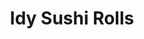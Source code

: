 ---
layout: place
title: Idy Sushi Rolls
permalink: /california/idyllwild-pine-cove/idy-sushi-rolls.html
stateAbbr: CA
stateName: California
cityName: Idyllwild-Pine Cove
seo:
  type: restaurant
  links: null
place_id: ChIJQ_ixG8YT24AReYAQe_tJdY8
photos:
  - name: >-
      places/ChIJQ_ixG8YT24AReYAQe_tJdY8/photos/AeeoHcLsf9OR8229kNtV-7zljmzfTgJdR0pWtQBcZgeLYjsDmttX901V4cppzjwvO7NsLlYoHm3v2U_hi6_wrBP6nDhktp0M393jqe8Yua8t8m5fMH9iL8aAwGxMb6O7J-SnlolSyKK65UxWhYaFaAWusiuOrkI9hpikNjggWNU3bTgTyqGRZZxQAFFYAjPhv9JoAVGh0QJ5I5cb758rViPB4A_55Foa18mGB35gXAPPqfBEFCSgGr_jg6yTX0foYA7NrYzS95V98hle61i2kf3lp2u-tVhgyyS0on3t8CQOaO9qaKzDyYemNafvz9LyijdNMB1KW31J1zfxVU63jIzCtMjZOdrgxO2YbHYvT-YpnmpnAbbBeYV5Lebd_XHweyGC077bKK41l1mqFmH3Wlqn4Vh8lRGRQ1VhaEzZxWmEJR2cYa0w
    widthPx: 3024
    heightPx: 4032
    authorAttributions:
      - displayName: Lorenzo Warfel
        uri: https://maps.google.com/maps/contrib/100899904439617888603
        photoUri: >-
          https://lh3.googleusercontent.com/a-/ALV-UjWOzJooC_lctzoJnqTz4I44Zd1E4QeLBtKk1WCkzuJHIMBDwi08lw=s100-p-k-no-mo
    flagContentUri: >-
      https://www.google.com/local/imagery/report/?cb_client=maps_api_places.places_api&image_key=!1e10!2sCIHM0ogKEICAgICL79CZ2QE&hl=en-US
    googleMapsUri: >-
      https://www.google.com/maps/place//data=!3m4!1e2!3m2!1sCIHM0ogKEICAgICL79CZ2QE!2e10!4m2!3m1!1s0x80db13c61bb1f843:0x8f7549fb7b108079
  - name: >-
      places/ChIJQ_ixG8YT24AReYAQe_tJdY8/photos/AeeoHcJGgNyObC7OwwwBlZoR23gxWSLFGsxY-HlhCthHha5DYzMKoJkZV7RcFPjRx_Lt2jmkYN6mdlSsTIkzCCPOa-8xhNWB3957_K1yow9dU7-lX5HFMJuF8GO0MhZ6h4gOGMxdEzuKz46U_7gjVXoNis4PX1VM1lmtwqRzJ0Vls58UE03CcZNgggNAkNkUFajat8ki_l5rFFSutGfHOrJO0YTfTImQ9OXeopDF781lYKdwgZbCWd0E7rEJK19nO6ycbly9IWqx77prtB3iREr8ZoS1fFtFStGaECdanpB3V5faIL7U-_KSfC1JmRkIP-xaMZX5K-XvPMgvYUPTkWume8cRHZKxUn9D1BfLudoSg0EgK7l2ymko-afRYK5WbHMB76GmqfR6wllXNhb7c02v9hoKbAY7A3_v1oKRqQECMU4egII
    widthPx: 3024
    heightPx: 4032
    authorAttributions:
      - displayName: K “Citizen K”
        uri: https://maps.google.com/maps/contrib/111186239508268389406
        photoUri: >-
          https://lh3.googleusercontent.com/a-/ALV-UjXCDVA1Blnob8fKP8HAhWBTriEDuJY1sXdWJ49Cs1jaYV4EAtJC=s100-p-k-no-mo
    flagContentUri: >-
      https://www.google.com/local/imagery/report/?cb_client=maps_api_places.places_api&image_key=!1e10!2sCIHM0ogKEICAgID9hufNnAE&hl=en-US
    googleMapsUri: >-
      https://www.google.com/maps/place//data=!3m4!1e2!3m2!1sCIHM0ogKEICAgID9hufNnAE!2e10!4m2!3m1!1s0x80db13c61bb1f843:0x8f7549fb7b108079
  - name: >-
      places/ChIJQ_ixG8YT24AReYAQe_tJdY8/photos/AeeoHcJQIuAdFPngi1FkQxAz3UEe5lJxyKCUIL3lttNSwsrXqIgeo5tWOoR_EdCXWOXcyrSJ16ZNU4iaYum8Cq-pDJDI8GoFAQ7POO2rW6nRmAkxs1ZPdsachc8ATfc9jV6KOaoTEuoTfNo8ZjLeaLfJAH5eESWOPn9hyLes47aSfPY5bj5XPjfzCFGA4SyCaX-c26rUcKWhwPmXUeaidnkXhZAdBRuIOoyEw7q8zP9anvAa47ne9BGaVQkWnyu7IVhPMKGKrgoadJ9oGqMF7azSOficQEqEwfBg99yy8ukdrWYIUYiXjH5wjVnnh-XvtlVfNPsI0aSy4E0TkaXOBMBSeU-_I7CqOg5ooUYXGaEU0PZBcjUjDN3TQMw9x0CDW44J4jYdeo9Kr4H7YGD_s6d_KFcEDgNLW55dKifkhlR62vw
    widthPx: 3024
    heightPx: 4032
    authorAttributions:
      - displayName: Lorenzo Warfel
        uri: https://maps.google.com/maps/contrib/100899904439617888603
        photoUri: >-
          https://lh3.googleusercontent.com/a-/ALV-UjWOzJooC_lctzoJnqTz4I44Zd1E4QeLBtKk1WCkzuJHIMBDwi08lw=s100-p-k-no-mo
    flagContentUri: >-
      https://www.google.com/local/imagery/report/?cb_client=maps_api_places.places_api&image_key=!1e10!2sCIHM0ogKEICAgICL79CZOQ&hl=en-US
    googleMapsUri: >-
      https://www.google.com/maps/place//data=!3m4!1e2!3m2!1sCIHM0ogKEICAgICL79CZOQ!2e10!4m2!3m1!1s0x80db13c61bb1f843:0x8f7549fb7b108079
  - name: >-
      places/ChIJQ_ixG8YT24AReYAQe_tJdY8/photos/AeeoHcKFBomOj07RK2MGJYrTTFh0TyaOS9DIunfcmfP--KRq39Xx1kLThL6ZAKfX_HOHU0Q7_YlS5FeJCjp04GNIG8WtYwq2jppxXbzU-ZjtoYt2pk-7fMKhQ9qf3iAi06WActfl6Xg3C_f0hwSv1RoJtBGx5LJ-wq3sMBQphiZaIRMkcyLhqU2fSdLjgHB4eYShyYKiNeiQUJvFfBDKPz0vrevhP0fSFu6v2oHdSpI_m59P88iuI_bofS5983CMwrZW2H4_nAoqQAMu0ie3VNGlvo5JxFt1KNR3i5U2O2i_2r7rZSiwXOpJ6bZPHf5nYjfsQZeKPsnt23G9HmXhCagMuBpgwDt0MhUZb7br-zmSkfFXXykZSiX_B1NUZZwfBZpChqNCeW_6CrGGvMAB-1ed46a8S9DT-Ks6jwjR7SpVyrXnD800
    widthPx: 4032
    heightPx: 3024
    authorAttributions:
      - displayName: K “Citizen K”
        uri: https://maps.google.com/maps/contrib/111186239508268389406
        photoUri: >-
          https://lh3.googleusercontent.com/a-/ALV-UjXCDVA1Blnob8fKP8HAhWBTriEDuJY1sXdWJ49Cs1jaYV4EAtJC=s100-p-k-no-mo
    flagContentUri: >-
      https://www.google.com/local/imagery/report/?cb_client=maps_api_places.places_api&image_key=!1e10!2sCIHM0ogKEICAgMCwoLuNqwE&hl=en-US
    googleMapsUri: >-
      https://www.google.com/maps/place//data=!3m4!1e2!3m2!1sCIHM0ogKEICAgMCwoLuNqwE!2e10!4m2!3m1!1s0x80db13c61bb1f843:0x8f7549fb7b108079
  - name: >-
      places/ChIJQ_ixG8YT24AReYAQe_tJdY8/photos/AeeoHcKaWzFMe6R1kMOxZLvo3KLmnuYDZ6pYO8kiyYp6GcKCVMpK9w0yvlk_ODgwvLRTB9sdCyja2M2KJ2q1tE39UlUAmumwQaPNFbsru30IONxraWSSKz90hF8l2JCTpD1nWnax05wRXl4A9JP5XV-6F6G0NYkNZI1RUicoquR3j6QSYfYOo1Y1YWpKaM7R2la_dZkHQ7YVPTjWVrd2WZ7KrBpgOg02pQqZ__6P7tpeBJtFXWnctjKicp7CU3Lddxch9Xi-KP0kl5A14ijx7s4yqsQG1WXAt9sEk7pNTM5P-RYBwDqJHo-fcUaSYuFLBfqnzizCt9xYvSUDCmonCchJ1tFpxEMqGuP6Gk2e_L3MrsIy71tKR66GIH3wLmo3rfnUPXScwVXdOGYTeiE1J92NXh1oai8OiWQbawZ25m23XGt18_s
    widthPx: 3391
    heightPx: 2543
    authorAttributions:
      - displayName: Aron Danburg
        uri: https://maps.google.com/maps/contrib/105634318251475662385
        photoUri: >-
          https://lh3.googleusercontent.com/a-/ALV-UjXNLnTs8RJpyYJ0BMZ64vRth5lsW4orwn72fMi5rr68AHopLgg=s100-p-k-no-mo
    flagContentUri: >-
      https://www.google.com/local/imagery/report/?cb_client=maps_api_places.places_api&image_key=!1e10!2sCIHM0ogKEICAgIDP0rSu3gE&hl=en-US
    googleMapsUri: >-
      https://www.google.com/maps/place//data=!3m4!1e2!3m2!1sCIHM0ogKEICAgIDP0rSu3gE!2e10!4m2!3m1!1s0x80db13c61bb1f843:0x8f7549fb7b108079
  - name: >-
      places/ChIJQ_ixG8YT24AReYAQe_tJdY8/photos/AeeoHcKgMnB67X91MR98p52Dsdy709bQr-7mY7q9ZmAKBz01_REvvNXTGXe3Omg5H7-jctgsxDIR-euzQGfJrwVUJeABqXCoA7SQQskzgUb3NpZaJ67ASLhASAEQLt2kCujEpiDM4ZTUQ9Cv6VlbIqJddbE38tiNnPB0VMabgBG9Qiea0L1uuLIEcNZseLpDc-ZS8o8bwlQfPhFeoR-lHUSFIqlJtZvR8IAG1FxTbp-mzbFzM-yboYSNUv5zjX93OHugxj65YLqqMJaj-oje3mss8EmT5nY0TyKRLyQuwMaFLDe2fO3R-a185mimza1gZBxivE6lt_00jVFQXMZv9foG9EL43pT_ChknAzhBUj6TvdxXRgUY7jgGmhJ9lsjcX9osdmHmHNyB2y_4DBWG9A4b3n-rqxRQBBSg6Wt8Uj0mC6QLrg
    widthPx: 4800
    heightPx: 3600
    authorAttributions:
      - displayName: Coffee G
        uri: https://maps.google.com/maps/contrib/109083530687386193415
        photoUri: >-
          https://lh3.googleusercontent.com/a-/ALV-UjW-u1mbfESpHp7siOArvJHJHXFAwDmfgzo2yx9_okDX8STHbyg3tw=s100-p-k-no-mo
    flagContentUri: >-
      https://www.google.com/local/imagery/report/?cb_client=maps_api_places.places_api&image_key=!1e10!2sCIHM0ogKEICAgIDauqGlag&hl=en-US
    googleMapsUri: >-
      https://www.google.com/maps/place//data=!3m4!1e2!3m2!1sCIHM0ogKEICAgIDauqGlag!2e10!4m2!3m1!1s0x80db13c61bb1f843:0x8f7549fb7b108079
  - name: >-
      places/ChIJQ_ixG8YT24AReYAQe_tJdY8/photos/AeeoHcLNRf4c_Sa31_8j0IydGPQGtWrNwbZMpeRQoNvtgIpJPbvN4TCjNBi_23fxRt01oMsrtCQwlOO-5h4PufUvWN_Ct8PIL2S7uKVpz7HmMbGkIiaSLs-OsVRKGJZxuv7p8ygooJY4xgFrlSc8uBsXWqzPOmE5hFPhxf5nPuvms15KskOngS4lvGmTaj-dlTZ0U0v-TsO8CytOg9SBTqBRmeIwFceLXd7a9dBcNTdg4aXIDAtYnYdgpjBEIoWQFnM2E46L8n2b46mNF39ouORtRsim28tUY_kVPPJEUSKneo9Dwi1XjnW2di8UADIOoGykCRF27d-pf1C9SqxH0QvgauptbkLtHxYKpALHGXkNpoVrQOlmaFLYXxSlsvRxzOJMdgP2xL8DFKHyh9MOAukDw-4OIqpOaOOJdkEbymCqFcw
    widthPx: 3024
    heightPx: 4032
    authorAttributions:
      - displayName: Lorenzo Warfel
        uri: https://maps.google.com/maps/contrib/100899904439617888603
        photoUri: >-
          https://lh3.googleusercontent.com/a-/ALV-UjWOzJooC_lctzoJnqTz4I44Zd1E4QeLBtKk1WCkzuJHIMBDwi08lw=s100-p-k-no-mo
    flagContentUri: >-
      https://www.google.com/local/imagery/report/?cb_client=maps_api_places.places_api&image_key=!1e10!2sCIHM0ogKEICAgICL79CZeQ&hl=en-US
    googleMapsUri: >-
      https://www.google.com/maps/place//data=!3m4!1e2!3m2!1sCIHM0ogKEICAgICL79CZeQ!2e10!4m2!3m1!1s0x80db13c61bb1f843:0x8f7549fb7b108079
  - name: >-
      places/ChIJQ_ixG8YT24AReYAQe_tJdY8/photos/AeeoHcLr6ovD_aGxuh6q2vqD5eyKHXyHxLFqYJpZliBqnFWkqYDodW1CZgVL1Vh5hER4t0n1wfxN-CjGMQxuh3I1mhJESdQs9jrY_Ut8p5Sy245N_1HsDGZEDQXWBGQMx-JQymIj6GWod6tsLu0LMzUBqrXORCnF3kICwQXl7Gn5DdqsofncLWbyaMs-H3nVmw8VmGxBzuV3pR-6OHm0WNbr75U01qqWz_osl_OuLp-Sr8rwbUO0YXv0o8rPj7G7-CiLHqXvdVZwnvDVJMb3wQYB36EFDxD3NMZKoe7YkPo9xDR9e_i3zPUNuCwgrw1qteQIAmpLk7SMn2upOqHDbwTSS0ZdwhvGuQgbj5a-FMOFJTK5eHrHXUOHwJaxf4uGDET5q6hYm-EFklT2IoKXRP6PDOjYdNmXw4HckgTO8egDDKD4gAVS
    widthPx: 3024
    heightPx: 4032
    authorAttributions:
      - displayName: David Adams
        uri: https://maps.google.com/maps/contrib/103839750639434727251
        photoUri: >-
          https://lh3.googleusercontent.com/a/ACg8ocLop_SMtmxUEnv-YMlebritU1Jk9vJpMdC_x5ER-D8msKYrdQ=s100-p-k-no-mo
    flagContentUri: >-
      https://www.google.com/local/imagery/report/?cb_client=maps_api_places.places_api&image_key=!1e10!2sCIHM0ogKEICAgIDe-Z2XqgE&hl=en-US
    googleMapsUri: >-
      https://www.google.com/maps/place//data=!3m4!1e2!3m2!1sCIHM0ogKEICAgIDe-Z2XqgE!2e10!4m2!3m1!1s0x80db13c61bb1f843:0x8f7549fb7b108079
  - name: >-
      places/ChIJQ_ixG8YT24AReYAQe_tJdY8/photos/AeeoHcK7Q28eprgGN0lmfdhoNr-CGpI83QuNto0Es6cg9YpNA4Ru7vXEcP-hfl2nmkcm69l_RcDx6DuYs57XoNq1FaJ3w-gs3XMVaAooAjX7pGH0X73BFchwZvFswS6K7Pzz0yJOoClmqs5Cn80lHWbsYGCwC4R4gllN1iFVSJm9TtHD0KCORgDqCAi9HlQAlLHjwFc-a7btoiJkQWa8Hn_eTbl4tw6SBTKeSTthsSC4nkVwJH_WTFcWKjSeOUeig5mtgxcpdDr2496qj-c4Pn0BnbVgqcoCvxzav27yMDfoQUfb_cCy6AIT6b5g7Sbjxuwu6MLzG8oWlSvskQQXuF4xYlws4CGXmoNEA2rn-tzMYFk9C4Cko8uAd4Fh3KYsgk0HwUDUCOAPzt_QX5rJj9PDcH_FERa-ATn56DR91OeraO5EdA
    widthPx: 2992
    heightPx: 2992
    authorAttributions:
      - displayName: Lin Mars
        uri: https://maps.google.com/maps/contrib/104606672930820403076
        photoUri: >-
          https://lh3.googleusercontent.com/a-/ALV-UjUzQj_Aq34TVGjGqaO7Gm5OEo3At2LZd9UAbmLyXWPK4RCRYSWV=s100-p-k-no-mo
    flagContentUri: >-
      https://www.google.com/local/imagery/report/?cb_client=maps_api_places.places_api&image_key=!1e10!2sCIHM0ogKEICAgIDhz_y3Aw&hl=en-US
    googleMapsUri: >-
      https://www.google.com/maps/place//data=!3m4!1e2!3m2!1sCIHM0ogKEICAgIDhz_y3Aw!2e10!4m2!3m1!1s0x80db13c61bb1f843:0x8f7549fb7b108079
  - name: >-
      places/ChIJQ_ixG8YT24AReYAQe_tJdY8/photos/AeeoHcIB4svWSsRi4f5dYcW6qzEKEUc2_2QBWGzEFiek6_meZEj3qSV_J8N9zMsHuFWBV7jr46hHDGn9-bfK1Gj171HEP7dqUFDe-wxafTZ4rAkfdDmxlaH3eqWcNDe4aQcoBGoEAihN-WMJ75kqKQikIy-y7JlIXE8p5iMLuDI_rTnzZefPjkN89eFeKBsYdKxLqJDu4wpdM5TWh1O0XhoAOLHeMjdkTrmn0lwcGLBf9f0bAzLPGJ9hge2VHvIMOVyWX_nTQIBlHIFuZGaGqJTfGPtB-DQVYhvWTmDGW5W-_xy4ltpzWyyoH5zkMKwY3FGgmx90ZIjtvZOSEeaI9M2gmVKGLfu1ATLKlmdNIJ0VT-g3j1J4Ls9EOLaa-ecsY0uIZNKA-656O8r5zq3yAL_QobUWTTWuJgfmU84-u4dDkODAnA
    widthPx: 4032
    heightPx: 3024
    authorAttributions:
      - displayName: Julio Acosta
        uri: https://maps.google.com/maps/contrib/114308297499504713415
        photoUri: >-
          https://lh3.googleusercontent.com/a-/ALV-UjWEN6SW68QyzF6veb_B-f1xSe4cFEHfGbKAMMfBeZ5sx1DVWxda=s100-p-k-no-mo
    flagContentUri: >-
      https://www.google.com/local/imagery/report/?cb_client=maps_api_places.places_api&image_key=!1e10!2sCIHM0ogKEICAgMCw0r24bw&hl=en-US
    googleMapsUri: >-
      https://www.google.com/maps/place//data=!3m4!1e2!3m2!1sCIHM0ogKEICAgMCw0r24bw!2e10!4m2!3m1!1s0x80db13c61bb1f843:0x8f7549fb7b108079
address: 25980 CA-243, Idyllwild-Pine Cove, CA 92549, USA
street: 25980 CA-243
city: Idyllwild-Pine Cove
state: CA
zip: '92549'
country: USA
neighborhood: null
latitude: '33.746271'
longitude: '-116.714514'
accessibility_options:
  wheelchairAccessibleParking: true
  wheelchairAccessibleEntrance: true
  wheelchairAccessibleRestroom: true
  wheelchairAccessibleSeating: true
business_status: OPERATIONAL
name: Idy Sushi Rolls
google_maps_links:
  directionsUri: >-
    https://www.google.com/maps/dir//''/data=!4m7!4m6!1m1!4e2!1m2!1m1!1s0x80db13c61bb1f843:0x8f7549fb7b108079!3e0
  placeUri: https://maps.google.com/?cid=10337249864149139577
  writeAReviewUri: >-
    https://www.google.com/maps/place//data=!4m3!3m2!1s0x80db13c61bb1f843:0x8f7549fb7b108079!12e1
  reviewsUri: >-
    https://www.google.com/maps/place//data=!4m4!3m3!1s0x80db13c61bb1f843:0x8f7549fb7b108079!9m1!1b1
  photosUri: >-
    https://www.google.com/maps/place//data=!4m3!3m2!1s0x80db13c61bb1f843:0x8f7549fb7b108079!10e5
primary_type: Sushi Restaurant
opening_hours:
  regular: null
  current: null
secondary_opening_hours:
  regular:
    weekdayDescriptions: null
    type: null
  current:
    weekdayDescriptions: null
    type: null
phone: (951) 527-0011
price_level: PRICE_LEVEL_MODERATE
price_range: $10 &ndash; $20
rating: '4.4'
rating_count: 0
website: null
description: >-
  Discover Idy Sushi Rolls in Idyllwild-Pine Cove, CA$$$Idy Sushi Rolls in
  Idyllwild-Pine Cove, CA, serves up a casual selection of fresh sushi and
  Japanese favorites like yakisoba, making it a go-to spot for those exploring
  sushi restaurants in the area. This welcoming eatery emphasizes accessibility
  with wheelchair-friendly features and outdoor seating, perfect for enjoying
  mountain views while savoring flavorful rolls and dishes. Diners can expect a
  moderate price range that offers great value for authentic Japanese-inspired
  meals, including vegetarian options and hot beverages to complement your
  experience. For anyone searching for top-rated sushi near me, the focus on
  quality ingredients and a relaxed atmosphere ensures a satisfying visit that
  highlights the best of local dining options.
generative_summary: >-
  Discover Idy Sushi Rolls in Idyllwild-Pine Cove, CA$$$Idy Sushi Rolls in
  Idyllwild-Pine Cove, CA, serves up a casual selection of fresh sushi and
  Japanese favorites like yakisoba, making it a go-to spot for those exploring
  sushi restaurants in the area. This welcoming eatery emphasizes accessibility
  with wheelchair-friendly features and outdoor seating, perfect for enjoying
  mountain views while savoring flavorful rolls and dishes. Diners can expect a
  moderate price range that offers great value for authentic Japanese-inspired
  meals, including vegetarian options and hot beverages to complement your
  experience. For anyone searching for top-rated sushi near me, the focus on
  quality ingredients and a relaxed atmosphere ensures a satisfying visit that
  highlights the best of local dining options.
generative_disclosure: Summarized by AI using the Grok-3-Mini model.
reviews:
  - name: >-
      places/ChIJQ_ixG8YT24AReYAQe_tJdY8/reviews/ChdDSUhNMG9nS0VJQ0FnTUN3MHIyNHp3RRAB
    relativePublishTimeDescription: 3 weeks ago
    rating: 3
    text:
      text: >-
        Slow service, nice waitress, but no music and not too many decorations.
        Better to take out sushi in the future! The price you pay to dine in for
        a party of two is $55 plus a tip. You can drive down the hill 25 minutes
        to Hemet and eat for $27 for two at “Pho Shack” which is delicious and
        affordable.

        I hope my review helps you decide and know it’s a long wait to dine in.
        You also feel ignored they should give free edamame or bread with oil &
        vinegar while you wait! Plenty of room for improvement but I don’t think
        the owner cares.
      languageCode: en
    originalText:
      text: >-
        Slow service, nice waitress, but no music and not too many decorations.
        Better to take out sushi in the future! The price you pay to dine in for
        a party of two is $55 plus a tip. You can drive down the hill 25 minutes
        to Hemet and eat for $27 for two at “Pho Shack” which is delicious and
        affordable.

        I hope my review helps you decide and know it’s a long wait to dine in.
        You also feel ignored they should give free edamame or bread with oil &
        vinegar while you wait! Plenty of room for improvement but I don’t think
        the owner cares.
      languageCode: en
    authorAttribution:
      displayName: Julio Acosta
      uri: https://www.google.com/maps/contrib/114308297499504713415/reviews
      photoUri: >-
        https://lh3.googleusercontent.com/a-/ALV-UjWEN6SW68QyzF6veb_B-f1xSe4cFEHfGbKAMMfBeZ5sx1DVWxda=s128-c0x00000000-cc-rp-mo-ba2
    publishTime: '2025-03-17T18:49:53.482126Z'
    flagContentUri: >-
      https://www.google.com/local/review/rap/report?postId=ChdDSUhNMG9nS0VJQ0FnTUN3MHIyNHp3RRAB&d=17924085&t=1
    googleMapsUri: >-
      https://www.google.com/maps/reviews/data=!4m6!14m5!1m4!2m3!1sChdDSUhNMG9nS0VJQ0FnTUN3MHIyNHp3RRAB!2m1!1s0x80db13c61bb1f843:0x8f7549fb7b108079
  - name: >-
      places/ChIJQ_ixG8YT24AReYAQe_tJdY8/reviews/ChdDSUhNMG9nS0VJQ0FnSUMzNE9HYTBRRRAB
    relativePublishTimeDescription: 5 months ago
    rating: 5
    text:
      text: >-
        Great service and food. Rolls were fresh and tasty. I started with a hot
        green tea on a chilly afternoon. I got the calamari appetizer and the
        hot night roll. My favorites so far!
      languageCode: en
    originalText:
      text: >-
        Great service and food. Rolls were fresh and tasty. I started with a hot
        green tea on a chilly afternoon. I got the calamari appetizer and the
        hot night roll. My favorites so far!
      languageCode: en
    authorAttribution:
      displayName: SJ Jebbia
      uri: https://www.google.com/maps/contrib/103001034884620672112/reviews
      photoUri: >-
        https://lh3.googleusercontent.com/a-/ALV-UjW5xUVBwxsE-fzyiCT0vjIeaNv7BQN6dwXjCcoFM42T9jsgm3Zs=s128-c0x00000000-cc-rp-mo-ba4
    publishTime: '2024-11-01T21:36:02.389947Z'
    flagContentUri: >-
      https://www.google.com/local/review/rap/report?postId=ChdDSUhNMG9nS0VJQ0FnSUMzNE9HYTBRRRAB&d=17924085&t=1
    googleMapsUri: >-
      https://www.google.com/maps/reviews/data=!4m6!14m5!1m4!2m3!1sChdDSUhNMG9nS0VJQ0FnSUMzNE9HYTBRRRAB!2m1!1s0x80db13c61bb1f843:0x8f7549fb7b108079
  - name: >-
      places/ChIJQ_ixG8YT24AReYAQe_tJdY8/reviews/ChZDSUhNMG9nS0VJQ0FnSUNMNzlEVVhREAE
    relativePublishTimeDescription: 9 months ago
    rating: 2
    text:
      text: >-
        GREAT SERVICE, BUT BLAND... it pains me to say this as the staff were
        absolutely wonderful. However, I have to be honest. I tried the edamame
        appetizers and they weren't a hit for me. Next, for the main course I
        had a order of veggie yakisoba w/ tofu and this also missed the mark big
        time. I didn't like that the noodles tasted store bought. Honestly I've
        had better maruchan noodles. The tofu was solid but it wasn't enough to
        save the dish. The fried fish looked good but I didn't get a chance to
        try it!


        I didn't feel like sushi this time around so I might give this place
        another shot, however it's going to be a while till I come back. As I'm
        writing this we are in the middle of the summer in Idyllwild and things
        are heating up. I was further disappointed that this place did NOT have
        AC, it was very steamy in there which made my visit a bit uncomfortable.
        Again, I'm sad that I have to leave this review because our waitress was
        awesome! Hoping they improve their cooking soon!
      languageCode: en
    originalText:
      text: >-
        GREAT SERVICE, BUT BLAND... it pains me to say this as the staff were
        absolutely wonderful. However, I have to be honest. I tried the edamame
        appetizers and they weren't a hit for me. Next, for the main course I
        had a order of veggie yakisoba w/ tofu and this also missed the mark big
        time. I didn't like that the noodles tasted store bought. Honestly I've
        had better maruchan noodles. The tofu was solid but it wasn't enough to
        save the dish. The fried fish looked good but I didn't get a chance to
        try it!


        I didn't feel like sushi this time around so I might give this place
        another shot, however it's going to be a while till I come back. As I'm
        writing this we are in the middle of the summer in Idyllwild and things
        are heating up. I was further disappointed that this place did NOT have
        AC, it was very steamy in there which made my visit a bit uncomfortable.
        Again, I'm sad that I have to leave this review because our waitress was
        awesome! Hoping they improve their cooking soon!
      languageCode: en
    authorAttribution:
      displayName: Lorenzo Warfel
      uri: https://www.google.com/maps/contrib/100899904439617888603/reviews
      photoUri: >-
        https://lh3.googleusercontent.com/a-/ALV-UjWOzJooC_lctzoJnqTz4I44Zd1E4QeLBtKk1WCkzuJHIMBDwi08lw=s128-c0x00000000-cc-rp-mo-ba6
    publishTime: '2024-06-24T05:44:51.803639Z'
    flagContentUri: >-
      https://www.google.com/local/review/rap/report?postId=ChZDSUhNMG9nS0VJQ0FnSUNMNzlEVVhREAE&d=17924085&t=1
    googleMapsUri: >-
      https://www.google.com/maps/reviews/data=!4m6!14m5!1m4!2m3!1sChZDSUhNMG9nS0VJQ0FnSUNMNzlEVVhREAE!2m1!1s0x80db13c61bb1f843:0x8f7549fb7b108079
  - name: >-
      places/ChIJQ_ixG8YT24AReYAQe_tJdY8/reviews/ChdDSUhNMG9nS0VJQ0FnSUNmbzh6V3pRRRAB
    relativePublishTimeDescription: 3 months ago
    rating: 5
    text:
      text: >-
        This place was great!!! The servers were very quick if I needed anything
        (fork, extra water, etc). The food was pretty quick to come out, too. I
        got the seafood udon and it was amazing! The broth was not too fishy and
        the seafood didn’t have any shells which made it easy to eat. My mom got
        the beef teriyaki combo platter and it had the perfect portions! Not too
        much rice. The California roll was loaded with imitation crab. I live in
        San Diego which is a big city yet this was some of the best Japanese
        food I’ve had. I’ve been to Tokyo and I enjoyed this restaurant a lot.
        The owner guy is super nice too. Great way to start off my new year
      languageCode: en
    originalText:
      text: >-
        This place was great!!! The servers were very quick if I needed anything
        (fork, extra water, etc). The food was pretty quick to come out, too. I
        got the seafood udon and it was amazing! The broth was not too fishy and
        the seafood didn’t have any shells which made it easy to eat. My mom got
        the beef teriyaki combo platter and it had the perfect portions! Not too
        much rice. The California roll was loaded with imitation crab. I live in
        San Diego which is a big city yet this was some of the best Japanese
        food I’ve had. I’ve been to Tokyo and I enjoyed this restaurant a lot.
        The owner guy is super nice too. Great way to start off my new year
      languageCode: en
    authorAttribution:
      displayName: Layla
      uri: https://www.google.com/maps/contrib/105591730307134840463/reviews
      photoUri: >-
        https://lh3.googleusercontent.com/a-/ALV-UjW0vNhWV4WKWkbqAfF9wtahEUiXsD40a_QG-NFmupIASeHF3u8Y=s128-c0x00000000-cc-rp-mo-ba3
    publishTime: '2025-01-01T04:49:39.570884Z'
    flagContentUri: >-
      https://www.google.com/local/review/rap/report?postId=ChdDSUhNMG9nS0VJQ0FnSUNmbzh6V3pRRRAB&d=17924085&t=1
    googleMapsUri: >-
      https://www.google.com/maps/reviews/data=!4m6!14m5!1m4!2m3!1sChdDSUhNMG9nS0VJQ0FnSUNmbzh6V3pRRRAB!2m1!1s0x80db13c61bb1f843:0x8f7549fb7b108079
  - name: >-
      places/ChIJQ_ixG8YT24AReYAQe_tJdY8/reviews/ChdDSUhNMG9nS0VJQ0FnSUNYbk5HLS13RRAB
    relativePublishTimeDescription: 6 months ago
    rating: 5
    text:
      text: >-
        I was pleasantly surprised by how good the sushi was, especially
        considering it was located in the mountains! The quality and freshness
        exceeded my expectations. The owner was incredibly kind and made the
        experience even more enjoyable. The service was excellent—friendly and
        attentive throughout the meal. If you're looking for great sushi in an
        unexpected location, I highly recommend giving this place a try!
      languageCode: en
    originalText:
      text: >-
        I was pleasantly surprised by how good the sushi was, especially
        considering it was located in the mountains! The quality and freshness
        exceeded my expectations. The owner was incredibly kind and made the
        experience even more enjoyable. The service was excellent—friendly and
        attentive throughout the meal. If you're looking for great sushi in an
        unexpected location, I highly recommend giving this place a try!
      languageCode: en
    authorAttribution:
      displayName: melissa nguyen
      uri: https://www.google.com/maps/contrib/102462592591251133511/reviews
      photoUri: >-
        https://lh3.googleusercontent.com/a/ACg8ocIqjM7R3Ua0EzfN0PyYi_OifX0MWreEhEAHb_iMYvr_2f2a1Q=s128-c0x00000000-cc-rp-mo-ba2
    publishTime: '2024-10-14T04:51:07.825800Z'
    flagContentUri: >-
      https://www.google.com/local/review/rap/report?postId=ChdDSUhNMG9nS0VJQ0FnSUNYbk5HLS13RRAB&d=17924085&t=1
    googleMapsUri: >-
      https://www.google.com/maps/reviews/data=!4m6!14m5!1m4!2m3!1sChdDSUhNMG9nS0VJQ0FnSUNYbk5HLS13RRAB!2m1!1s0x80db13c61bb1f843:0x8f7549fb7b108079
review_summary: >-
  What Customers Are Saying$$$Folks generally enjoy the fresh and tasty sushi
  rolls at this spot, with many highlighting the quick service and flavorful
  appetizers that make meals feel worthwhile. While some note occasional waits
  or simple ambiance that could use more energy, the overall vibe leans positive
  thanks to generous portions and affordable pricing for Japanese dishes.
  Reviewers often appreciate the variety of options, like udon and teriyaki
  combos, which provide solid choices for families or groups seeking something
  hearty. It's clear that the friendly staff and quality food keep most visitors
  coming back, offering an honest pick for anyone hunting for reliable sushi
  places near me.
review_disclosure: Summarized by AI using the Grok-3-Mini model.
parking_options:
  freeParkingLot: true
  freeStreetParking: true
  valetParking: false
payment_options:
  acceptsCreditCards: true
  acceptsDebitCards: true
  acceptsCashOnly: false
  acceptsNfc: true
allow_dogs: null
curbside_pickup: null
delivery: false
dine_in: true
good_for_children: true
good_for_groups: null
good_for_sports: false
live_music: false
menu_for_children: false
outdoor_seating: true
reservable: null
restroom: true
serves_beer: false
serves_breakfast: null
serves_brunch: null
serves_cocktails: false
serves_coffee: true
serves_dinner: true
serves_dessert: null
serves_lunch: true
serves_vegetarian_food: true
serves_wine: false
takeout: true
update_category: pro
places_description: null

---